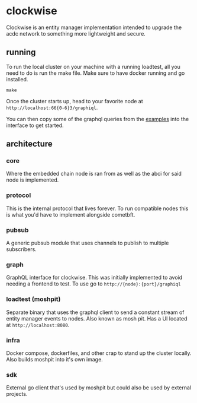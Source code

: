 # clockwise

Clockwise is an entity manager implementation intended to upgrade the acdc network to something more lightweight and secure.

## running

To run the local cluster on your machine with a running loadtest, all you need to do is run the make file. Make sure to have docker running and go installed.

```
make
```

Once the cluster starts up, head to your favorite node at `http://localhost:66{0-6}3/graphiql`.

You can then copy some of the graphql queries from the [examples](./examples/movies.gql) into the interface to get started.

## architecture

### core

Where the embedded chain node is ran from as well as the abci for said node is implemented.

### protocol

This is the internal protocol that lives forever. To run compatible nodes this is what you'd have to implement alongside cometbft.

### pubsub

A generic pubsub module that uses channels to publish to multiple subscribers.

### graph

GraphQL interface for clockwise. This was initially implemented to avoid needing a frontend to test. To use go to `http://{node}:{port}/graphiql`

### loadtest (moshpit)

Separate binary that uses the graphql client to send a constant stream of entity manager events to nodes. Also known as mosh pit. Has a UI located at `http://localhost:8080`.

### infra

Docker compose, dockerfiles, and other crap to stand up the cluster locally. Also builds moshpit into it's own image.

### sdk

External go client that's used by moshpit but could also be used by external projects.
